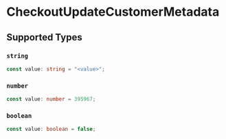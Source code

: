 # CheckoutUpdateCustomerMetadata


## Supported Types

### `string`

```typescript
const value: string = "<value>";
```

### `number`

```typescript
const value: number = 395967;
```

### `boolean`

```typescript
const value: boolean = false;
```

